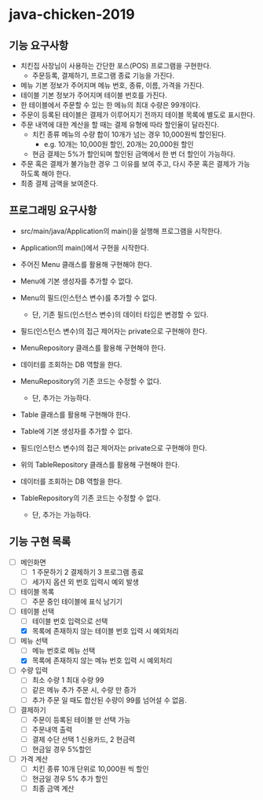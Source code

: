 # java-chicken-2019

## 기능 요구사항
- 치킨집 사장님이 사용하는 간단한 포스(POS) 프로그램을 구현한다.   
    - 주문등록, 결제하기, 프로그램 종료 기능을 가진다.
- 메뉴 기본 정보가 주어지며 메뉴 번호, 종류, 이름, 가격을 가진다.
- 테이블 기본 정보가 주어지며 테이블 번호를 가진다.
- 한 테이블에서 주문할 수 있는 한 메뉴의 최대 수량은 99개이다.
- 주문이 등록된 테이블은 결제가 이루어지기 전까지 테이블 목록에 별도로 표시한다.
- 주문 내역에 대한 계산을 할 때는 결제 유형에 따라 할인율이 달라진다.
    - 치킨 종류 메뉴의 수량 합이 10개가 넘는 경우 10,000원씩 할인된다.
        - e.g. 10개는 10,000원 할인, 20개는 20,000원 할인
    - 현금 결제는 5%가 할인되며 할인된 금액에서 한 번 더 할인이 가능하다.
- 주문 혹은 결제가 불가능한 경우 그 이유를 보여 주고, 다시 주문 혹은 결제가 가능하도록 해야 한다. 
- 최종 결제 금액을 보여준다.


## 프로그래밍 요구사항
- src/main/java/Application의 main()을 실행해 프로그램을 시작한다. 
- Application의 main()에서 구현을 시작한다.
- 주어진 Menu 클래스를 활용해 구현해야 한다. 
- Menu에 기본 생성자를 추가할 수 없다. 
- Menu의 필드(인스턴스 변수)를 추가할 수 없다.
    - 단, 기존 필드(인스턴스 변수)의 데이터 타입은 변경할 수 있다. 
- 필드(인스턴스 변수)의 접근 제어자는 private으로 구현해야 한다.

- MenuRepository 클래스를 활용해 구현해야 한다. 
- 데이터를 조회하는 DB 역할을 한다. 
- MenuRepository의 기존 코드는 수정할 수 없다.
    - 단, 추가는 가능하다.
    
- Table 클래스를 활용해 구현해야 한다.
- Table에 기본 생성자를 추가할 수 없다.
- 필드(인스턴스 변수)의 접근 제어자는 private으로 구현해야 한다.

- 위의 TableRepository 클래스를 활용해 구현해야 한다. 
- 데이터를 조회하는 DB 역할을 한다. 
- TableRepository의 기존 코드는 수정할 수 없다.
    - 단, 추가는 가능하다.
    
    
## 기능 구현 목록
- [ ] 메인화면
    - [ ] 1 주문하기 2 결제하기 3 프로그램 종료
    - [ ] 세가지 옵션 외 번호 입력시 예외 발생
- [ ] 테이블 목록
    - [ ] 주문 중인 테이블에 표식 남기기
- [ ] 테이블 선택
    - [ ] 테이블 번호 입력으로 선택
    - [x] 목록에 존재하지 않는 테이블 번호 입력 시 예외처리
- [ ] 메뉴 선택
    - [ ] 메뉴 번호로 메뉴 선택
    - [x] 목록에 존재하지 않는 메뉴 번호 입력 시 예외처리
- [ ] 수량 입력
    - [ ] 최소 수량 1 최대 수량 99
    - [ ] 같은 메뉴 추가 주문 시, 수량 만 증가
    - [ ] 추가 주문 일 때도 합산된 수량이 99를 넘어설 수 없음.
- [ ] 결제하기
    - [ ] 주문이 등록된 테이블 만 선택 가능
    - [ ] 주문내역 출력
    - [ ] 결제 수단 선택 1 신용카드, 2 현금력
    - [ ] 현금일 경우 5%할인
- [ ] 가격 계산 
    - [ ] 치킨 종류 10개 단위로 10,000원 씩 할인
    - [ ] 현금일 경우 5% 추가 할인
    - [ ] 최종 금액 계산
